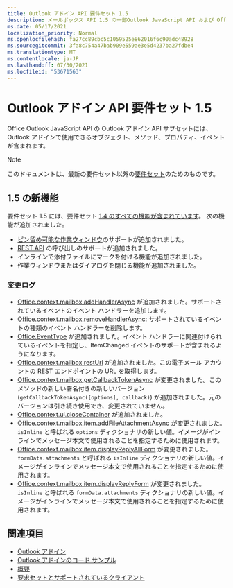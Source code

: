 ```yaml
---
title: Outlook アドイン API 要件セット 1.5
description: メールボックス API 1.5 の一部Outlook JavaScript API および Office JavaScript API 用に導入された機能と API。
ms.date: 05/17/2021
localization_priority: Normal
ms.openlocfilehash: fa27cc89cbc5c1059525e862016f6c90adc48928
ms.sourcegitcommit: 3fa8c754a47bab909e559ae3e5d4237ba27fdbe4
ms.translationtype: MT
ms.contentlocale: ja-JP
ms.lasthandoff: 07/30/2021
ms.locfileid: "53671563"
---
```

# <a name="outlook-add-in-api-requirement-set-15"></a>Outlook アドイン API 要件セット 1.5

Office Outlook JavaScript API の Outlook アドイン API サブセットには、Outlook アドインで使用できるオブジェクト、メソッド、プロパティ、イベントが含まれます。

> [!NOTE]
> このドキュメントは、最新の要件セット以外の[要件セット](../../requirement-sets/outlook-api-requirement-sets.md)のためのものです。

## <a name="whats-new-in-15"></a>1.5 の新機能

要件セット 1.5 には、要件セット [1.4 のすべての機能が含まれています](../requirement-set-1.4/outlook-requirement-set-1.4.md)。 次の機能が追加されました。

- [ピン留め可能な作業ウィンドウ](../../../outlook/pinnable-taskpane.md)のサポートが追加されました。
- [REST API](../../../outlook/use-rest-api.md) の呼び出しのサポートが追加されました。
- インラインで添付ファイルにマークを付ける機能が追加されました。
- 作業ウィンドウまたはダイアログを閉じる機能が追加されました。

### <a name="change-log"></a>変更ログ

- [Office.context.mailbox.addHandlerAsync](office.context.mailbox.md#methods) が追加されました。サポートされているイベントのイベント ハンドラーを追加します。
- [Office.context.mailbox.removeHandlerAsync](office.context.mailbox.md#methods): サポートされているイベントの種類のイベント ハンドラーを削除します。
- [Office.EventType](office.md#eventtype-string) が追加されました。イベント ハンドラーに関連付けられているイベントを指定し、ItemChanged イベントのサポートが含まれるようになります。
- [Office.context.mailbox.restUrl](office.context.mailbox.md#properties) が追加されました。この電子メール アカウントの REST エンドポイントの URL を取得します。
- [Office.context.mailbox.getCallbackTokenAsync](office.context.mailbox.md#methods) が変更されました。このメソッドの新しい署名付きの新しいバージョン (`getCallbackTokenAsync([options], callback)`) が追加されました。元のバージョンは引き続き使用でき、変更されていません。
- [Office.context.ui.closeContainer](/javascript/api/office/office.ui#closeContainer__) が追加されました。
- [Office.context.mailbox.item.addFileAttachmentAsync](office.context.mailbox.item.md#methods) が変更されました。`isInline` と呼ばれる `options` ディクショナリの新しい値。イメージがインラインでメッセージ本文で使用されることを指定するために使用されます。
- [Office.context.mailbox.item.displayReplyAllForm](office.context.mailbox.item.md#methods) が変更されました。`formData.attachments` と呼ばれる `isInline` ディクショナリの新しい値。イメージがインラインでメッセージ本文で使用されることを指定するために使用されます。
- [Office.context.mailbox.item.displayReplyForm](office.context.mailbox.item.md#methods) が変更されました。`isInline` と呼ばれる `formData.attachments` ディクショナリの新しい値。イメージがインラインでメッセージ本文で使用されることを指定するために使用されます。

## <a name="see-also"></a>関連項目

- [Outlook アドイン](../../../outlook/outlook-add-ins-overview.md)
- [Outlook アドインのコード サンプル](https://developer.microsoft.com/outlook/gallery/?filterBy=Outlook,Samples,Add-ins)
- [概要](../../../quickstarts/outlook-quickstart.md)
- [要求セットとサポートされているクライアント](../../requirement-sets/outlook-api-requirement-sets.md)
